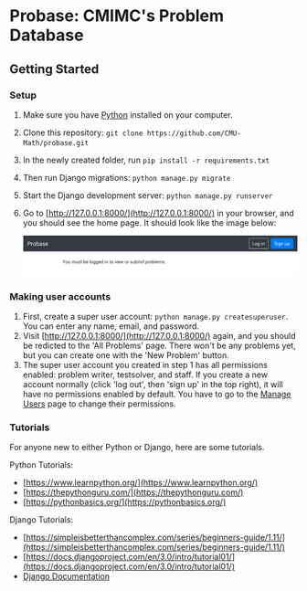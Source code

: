 # Probase: CMIMC's Problem Database

## Getting Started

### Setup
1. Make sure you have [Python](https://www.python.org/downloads/) installed on your computer.
2. Clone this repository: `git clone https://github.com/CMU-Math/probase.git`
3. In the newly created folder, run `pip install -r requirements.txt`
4. Then run Django migrations: `python manage.py migrate`
5. Start the Django development server: `python manage.py runserver`
6. Go to [http://127.0.0.1:8000/](http://127.0.0.1:8000/) in your browser, and you should see the home page. It should look like the image below:

    ![Home Page](static/img/homepage.png)

### Making user accounts
1. First, create a super user account: `python manage.py createsuperuser`. You can enter any name, email, and password.
2. Visit [http://127.0.0.1:8000/](http://127.0.0.1:8000/) again, and you should be redicted to the 'All Problems' page. There won't be any problems yet, but you can create one with the 'New Problem' button.
3. The super user account you created in step 1 has all permissions enabled: problem writer, testsolver, and staff. If you create a new account normally (click 'log out', then 'sign up' in the top right), it will have no permissions enabled by default. You have to go to the [Manage Users](http://127.0.0.1:8000/manage-users/) page to change their permissions.

### Tutorials
For anyone new to either Python or Django, here are some tutorials.

Python Tutorials:
- [https://www.learnpython.org/](https://www.learnpython.org/)
- [https://thepythonguru.com/](https://thepythonguru.com/)
- [https://pythonbasics.org/](https://pythonbasics.org/)

Django Tutorials:
- [https://simpleisbetterthancomplex.com/series/beginners-guide/1.11/](https://simpleisbetterthancomplex.com/series/beginners-guide/1.11/)
- [https://docs.djangoproject.com/en/3.0/intro/tutorial01/](https://docs.djangoproject.com/en/3.0/intro/tutorial01/)
- [Django Documentation](https://docs.djangoproject.com/en/3.0/topics/)

